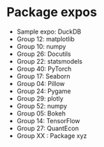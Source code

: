 # Package expos

- Sample expo: DuckDB
- Group 12: matplotlib
- Group 10: numpy
- Group 26: Docutils
- Group 22: statsmodels
- Group 40: PyTorch
- Group 17: Seaborn
- Group 04: Pillow
- Group 24: Pygame
- Group 29: plotly
- Group 52: numpy
- Group 05: Bokeh
- Group 14: TensorFlow
- Group 27: QuantEcon
- Group XX : Package xyz
